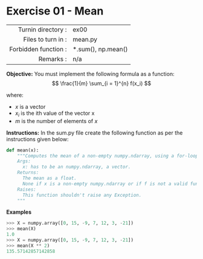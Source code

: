 # Exercise 01 - Mean

|                         |                    |
| -----------------------:| ------------------ |
|   Turnin directory :    |  ex00              |
|   Files to turn in :    |  mean.py           |
|   Forbidden function :  |  *.sum(), np.mean()|
|   Remarks :             |  n/a               |

**Objective:**
You must implement the following formula as a function:  
$$
\frac{1}{m} \sum_{i = 1}^{n} f(x_i)
$$

where: 
- $x$ is a vector
- $x_i$ is the ith value of the vector x
- $m$ is the number of elements of $x$

**Instructions:**
In the sum.py file create the following function as per the instructions given below:
```python
def mean(x):
    """Computes the mean of a non-empty numpy.ndarray, using a for-loop.
    Args:
      x: has to be an numpy.ndarray, a vector.
    Returns:
      The mean as a float.
      None if x is a non-empty numpy.ndarray or if f is not a valid function.
    Raises:
      This function shouldn't raise any Exception.
    """
```

**Examples**
```python
>>> X = numpy.array([0, 15, -9, 7, 12, 3, -21])
>>> mean(X)
1.0
>>> X = numpy.array([0, 15, -9, 7, 12, 3, -21])
>>> mean(X ** 2)
135.57142857142858
```

